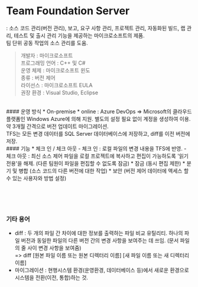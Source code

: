 Team Foundation Server
=======================

: 소스 코드 관리(버전 관리), 보고, 요구 사항 관리, 프로젝트 관리, 자동화된 빌드, 랩 관리, 테스트 및 출시 관리 기능을 제공하는 마이크로소프트의 제품. <br/>
팀 단위 공동 작업의 소스 관리를 도움.

> 개발자 : 마이크로소프트<br/>
프로그래밍 언어 : C++ 및 C#<br/>
운영 체제 : 마이크로소프트 윈도<br/>
종류 : 버전 제어<br/>
라이선스 : 마이크로소프트 EULA<br/>
권장 환경 : Visual Studio, Eclipse

<br/>
#### 운영 방식
* On-premise
* online : Azure DevOps => Microsoft의 클라우드 플랫폼인 Windows Azure에 의해 지원. 별도의 설정 필요 없이 계정을 생성하여 이용.
약 3개월 간격으로 버전 업데이트 마이그레이션.
<br/>
TFS는 모든 변경 데이터를 SQL Server 데이터베이스에 저장하고, diff를 이전 버전에 저장.

<br/>
#### 기능
* 체크 인 / 체크 아웃
  - 체크 인 : 로컬 파일의 변경 내용을 TFS에 반영.
  - 체크 아웃 : 최신 소스 제어 파일을 로컬 프로젝트에 복사하고 편집이 가능하도록 '읽기 전용'을 해제. (다른 팀원이 파일을 편집할 수 없도록 잠금)
* 잠금 (동시 편집 제한)
* 분기 및 병합 (소스 코드의 다른 버전에 대한 작업)
* 보안 (버전 제어 데이터에 액세스 할 수 있는 사용자와 방법 설정)



<br/><br/><br/>
### 기타 용어
* diff : 두 개의 파일 간 차이에 대한 정보를 출력하는 파일 비교 유틸리티. 하나의 파일 버전과 동일한 파일의 다른 버전 간의 변경 사항을 보여주는 데 쓰임. (문서 파일의 줄 사이 변경 사항을 보여줌) <br/>
  => diff [원본 파일 이름 또는 원본 디렉터리 이름] [새 파일 이름 또는 새 디렉터리 이름]
* 마이그레이션 : 현행시스템 환경(운영환경, 데이터베이스 등)에서 새로운 환경으로 시스템을 전환(이전, 통합)하는 것.
